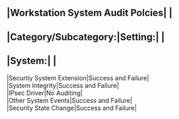|Workstation System Audit Polcies|		|
-----------				
|Category/Subcategory:|Setting:|			|
-----------				
|System:|	|
-----------			
|Securtiy System Extension|Success and Failure|		
|System Integrity|Success and Failure|	
|IPsec Driver|No Auditing|		
|Other System Events|Success and Failure|		
|Security State Change|Success and Failure|		
				
				
				
